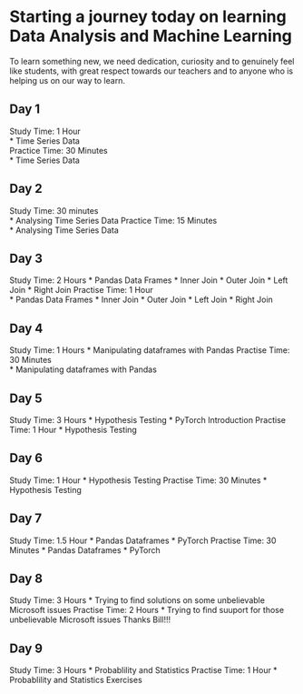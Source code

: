 # Starting a journey today on learning Data Analysis and Machine Learning  

To learn something new, we need dedication, curiosity and to genuinely feel like students, with great respect towards our teachers and to anyone who is helping us on our way to learn. 

## Day 1  

Study Time:  1 Hour  
	* Time Series Data  
Practice Time:  30 Minutes  
	* Time Series Data  

## Day 2  

Study Time:  30 minutes  
	* Analysing Time Series Data 
Practice Time:  15 Minutes  
	* Analysing Time Series Data  

## Day 3

Study Time: 2 Hours
	* Pandas Data Frames
		* Inner Join
		* Outer Join
		* Left Join
		* Right Join
Practise Time: 1 Hour  
	* Pandas Data Frames
		* Inner Join
		* Outer Join
		* Left Join
		* Right Join

## Day 4

Study Time: 1 Hours
	* Manipulating dataframes with Pandas
Practise Time: 30 Minutes  
	* Manipulating dataframes with Pandas

## Day 5

Study Time: 3 Hours
	* Hypothesis Testing
	* PyTorch Introduction
Practise Time: 1 Hour
	* Hypothesis Testing

## Day 6

Study Time: 1 Hour
	* Hypothesis Testing
Practise Time: 30 Minutes
	* Hypothesis Testing

## Day 7

Study Time: 1.5 Hour
	* Pandas Dataframes
	* PyTorch
Practise Time: 30 Minutes
	* Pandas Dataframes
	* PyTorch

## Day 8
Study Time: 3 Hours
	* Trying to find solutions on some unbelievable Microsoft issues
Practise Time: 2 Hours
	* Trying to find suuport for those unbelievable Microsoft issues
Thanks Bill!!!

## Day 9
Study Time: 3 Hours
	* Probablility and Statistics
Practise Time: 1 Hour
	* Probablility and Statistics Exercises

	